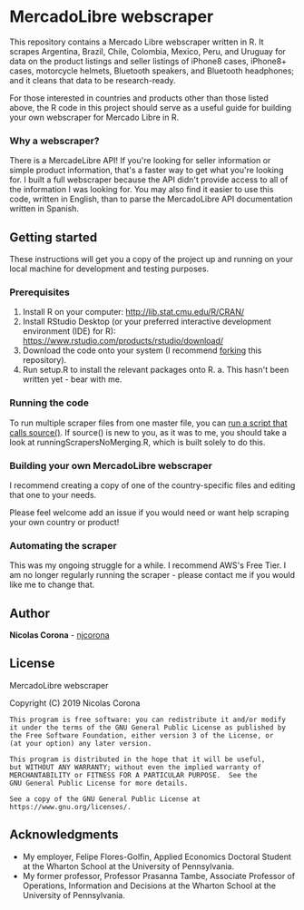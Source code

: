 # MercadoLibre webscraper 

This repository contains a Mercado Libre webscraper written in R.  It scrapes Argentina, Brazil, Chile, Colombia, Mexico, Peru, and Uruguay for data on the product listings and seller listings of iPhone8 cases, iPhone8+ cases, motorcycle helmets, Bluetooth speakers, and Bluetooth headphones; and it cleans that data to be research-ready.

For those interested in countries and products other than those listed above, the R code in this project should serve as a useful guide for building your own webscraper for Mercado Libre in R.

### Why a webscraper?

There is a MercadeLibre API!  If you're looking for seller information or simple product information, that's a faster way to get what you're looking for.  I built a full webscraper because the API didn't provide access to all of the information I was looking for.  You may also find it easier to use this code, written in English, than to parse the MercadoLibre API documentation written in Spanish.

## Getting started

These instructions will get you a copy of the project up and running on your local machine for development and testing purposes.

### Prerequisites

1.  Install R on your computer:  http://lib.stat.cmu.edu/R/CRAN/
2.  Install RStudio Desktop (or your preferred interactive development environment (IDE) for R):  https://www.rstudio.com/products/rstudio/download/
3.  Download the code onto your system (I recommend [forking](https://help.github.com/en/articles/fork-a-repo) this repository).
4.  Run setup.R to install the relevant packages onto R.
    a.  This hasn't been written yet - bear with me.

### Running the code

To run multiple scraper files from one master file, you can [run a script that calls source()](https://www.dummies.com/programming/r/how-to-source-a-script-in-r/).  If source() is new to you, as it was to me, you should take a look at runningScrapersNoMerging.R, which is built solely to do this.

### Building your own MercadoLibre webscraper

I recommend creating a copy of one of the country-specific files and editing that one to your needs.  

Please feel welcome add an issue if you would need or want help scraping your own country or product!

### Automating the scraper

This was my ongoing struggle for a while.  I recommend AWS's Free Tier.  I am no longer regularly running the scraper - please contact me if you would like me to change that.

## Author

**Nicolas Corona** - [njcorona](https://github.com/njcorona)  


## License

MercadoLibre webscraper

Copyright (C) 2019 Nicolas Corona

    This program is free software: you can redistribute it and/or modify
    it under the terms of the GNU General Public License as published by
    the Free Software Foundation, either version 3 of the License, or
    (at your option) any later version.

    This program is distributed in the hope that it will be useful,
    but WITHOUT ANY WARRANTY; without even the implied warranty of
    MERCHANTABILITY or FITNESS FOR A PARTICULAR PURPOSE.  See the
    GNU General Public License for more details.

    See a copy of the GNU General Public License at https://www.gnu.org/licenses/.

## Acknowledgments

* My employer, Felipe Flores-Golfin, Applied Economics Doctoral Student at the Wharton School at the University of Pennsylvania.
* My former professor, Professor Prasanna Tambe, Associate Professor of Operations, Information and Decisions at the Wharton School at the University of Pennsylvania.
